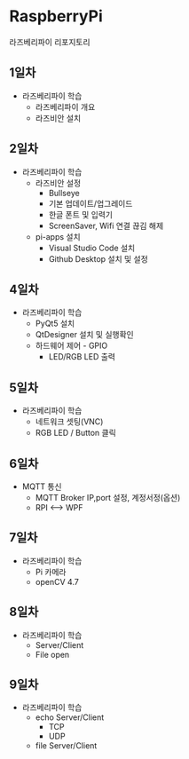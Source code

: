 # RaspberryPi
라즈베리파이 리포지토리

## 1일차
- 라즈베리파이 학습
	- 라즈베리파이 개요
	- 라즈비안 설치
	
## 2일차
- 라즈베리파이 학습
	- 라즈비안 설정
		- Bullseye
		- 기본 업데이트/업그레이드
		- 한글 폰트 및 입력기
		- ScreenSaver, Wifi 연결 끊김 해제 
	- pi-apps 설치
		- Visual Studio Code 설치
		- Github Desktop 설치 및 설정

## 4일차
- 라즈베리파이 학습
	- PyQt5 설치
	- QtDesigner 설치 및 실행확인
	- 하드웨어 제어 - GPIO
		- LED/RGB LED 출력

## 5일차
- 라즈베리파이 학습
	- 네트워크 셋팅(VNC)
	- RGB LED / Button 클릭
	

## 6일차
- MQTT 통신
	- MQTT Broker IP,port 설정, 계정서정(옵션)
	- RPI <--> WPF

## 7일차
- 라즈베리파이 학습
	- Pi 카메라
	- openCV 4.7

## 8일차
- 라즈베리파이 학습
	- Server/Client 
	- File open

## 9일차
- 라즈베리파이 학습
	- echo Server/Client
		- TCP
		- UDP
	- file Server/Client
